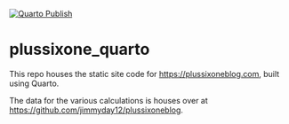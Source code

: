 [![Quarto Publish](https://github.com/jimmyday12/plussixone_quarto/actions/workflows/publish.yaml/badge.svg)](https://github.com/jimmyday12/plussixone_quarto/actions/workflows/publish.yaml)

# plussixone_quarto

This repo houses the static site code for https://plussixoneblog.com, built using Quarto. 

The data for the various calculations is houses over at https://github.com/jimmyday12/plussixoneblog.

